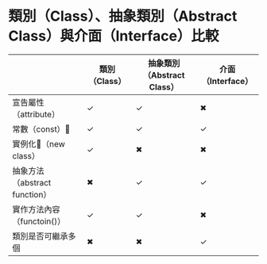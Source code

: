 # 類別（Class）、抽象類別（Abstract Class）與介面（Interface）比較


|   | 類別（Class）| 抽象類別（Abstract Class）| 介面（Interface）|
|---|---|---|---|
|宣告屬性（attribute）| ✓ | ✓ | ✖ |
|常數（const）| ✓ | ✓ | ✓ |
|實例化（new class）| ✓ | ✖ | ✖ |
|抽象方法（abstract function）| ✖ | ✓ | ✓ |
|實作方法內容（functoin()）| ✓ | ✓ | ✖ |
|類別是否可繼承多個| ✖ | ✖ | ✓ |
